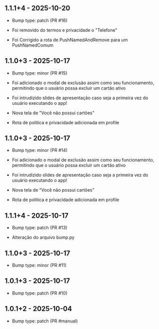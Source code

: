## 1.1.1+4 - 2025-10-20
- Bump type: patch (PR #16)

- Foi removido do termos e privacidade o "Telefone"
- Foi Corrigido a rota de PushNamedAndRemove para um PushNamedComum

## 1.1.0+3 - 2025-10-17
- Bump type: minor (PR #15)

- Foi adicionado o modal de exclusão assim como seu funcionamento, permitindo que o usuário possa excluir um cartão ativo
 - Foi intrudizido slides de apresentação caso seja a primeira vez do usuário executando o app!
 - Nova tela de "Você não possui cartões"
 - Rota de politica e privacidade adicionada em profile

## 1.1.0+3 - 2025-10-17
- Bump type: minor (PR #14)

- Foi adicionado o modal de exclusão assim como seu funcionamento, permitindo que o usuário possa excluir um cartão ativo
 - Foi intrudizido slides de apresentação caso seja a primeira vez do usuário executando o app!
 - Nova tela de "Você não possui cartões"
 - Rota de politica e privacidade adicionada em profile

## 1.1.1+4 - 2025-10-17
- Bump type: patch (PR #13)

- Alteração do arquivo bump.py

## 1.1.0+3 - 2025-10-17
- Bump type: minor (PR #11)

## 1.0.1+3 - 2025-10-17
- Bump type: patch (PR #10)

## 1.0.1+2 - 2025-10-04
- Bump type: patch (PR #manual)

